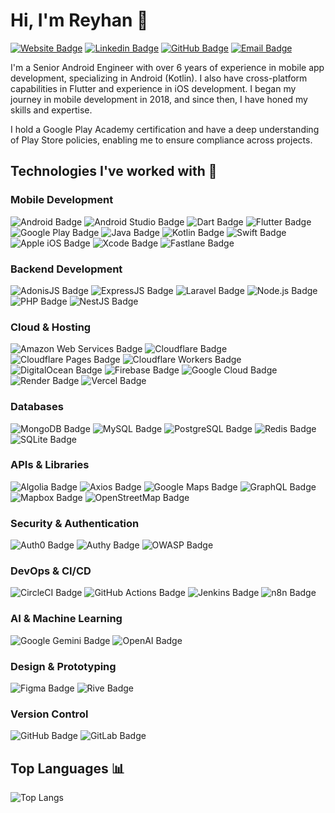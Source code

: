# Hi, I'm Reyhan 👋

[![Website Badge](https://img.shields.io/badge/-abizareyhan.com-000000?style=flat&labelColor=000000&logo=Google-Chrome&logoColor=white&link=https://abizareyhan.com)](https://abizareyhan.com)
[![Linkedin Badge](https://img.shields.io/badge/-ReyhanAbizar-blue?style=flat&logo=Linkedin&logoColor=white&link=https://linkedin.com/in/abizareyhan)](https://linkedin.com/in/abizareyhan)
[![GitHub Badge](https://img.shields.io/badge/-abizareyhan-181717?style=flat&logo=github&logoColor=white&link=https://github.com/abizareyhan)](https://github.com/abizareyhan)
[![Email Badge](https://img.shields.io/badge/-me@abizareyhan.com-c14438?style=flat&logo=Gmail&logoColor=white&link=mailto:me@abizareyhan.com)](mailto:me@abizareyhan.com)

I'm a Senior Android Engineer with over 6 years of experience in mobile app development, specializing in Android (Kotlin). I also have cross-platform capabilities in Flutter and experience in iOS development. I began my journey in mobile development in 2018, and since then, I have honed my skills and expertise.

I hold a Google Play Academy certification and have a deep understanding of Play Store policies, enabling me to ensure compliance across projects.
## Technologies I've worked with 🔧

### Mobile Development
![Android Badge](https://img.shields.io/badge/Android-3DDC84?logo=android&logoColor=white&style=flat)
![Android Studio Badge](https://img.shields.io/badge/Android%20Studio-3DDC84?logo=androidstudio&logoColor=fff&style=flat)
![Dart Badge](https://img.shields.io/badge/Dart-0175C2?logo=dart&logoColor=white&style=flat)
![Flutter Badge](https://img.shields.io/badge/Flutter-02569B?logo=flutter&logoColor=white&style=flat)
![Google Play Badge](https://img.shields.io/badge/Google%20Play-414141?logo=google-play&logoColor=white&style=flat)
![Java Badge](https://img.shields.io/badge/Java-007396?logo=java&logoColor=white&style=flat)
![Kotlin Badge](https://img.shields.io/badge/Kotlin-0095D5?logo=kotlin&logoColor=white&style=flat)
![Swift Badge](https://img.shields.io/badge/Swift-FA7343?logo=swift&logoColor=white&style=flat)
![Apple iOS Badge](https://img.shields.io/badge/iOS-000000?logo=apple&logoColor=white&style=flat)
![Xcode Badge](https://img.shields.io/badge/Xcode-147EFB?logo=xcode&logoColor=fff&style=flat)
![Fastlane Badge](https://img.shields.io/badge/Fastlane-00F200?logo=fastlane&logoColor=000&style=flat)

### Backend Development
![AdonisJS Badge](https://img.shields.io/badge/AdonisJS-5A45FF?logo=adonisjs&logoColor=white&style=flat)
![ExpressJS Badge](https://img.shields.io/badge/Express.js-000000?logo=express&logoColor=white&style=flat)
![Laravel Badge](https://img.shields.io/badge/Laravel-FF2D20?logo=laravel&logoColor=white&style=flat)
![Node.js Badge](https://img.shields.io/badge/Node.js-43853D?logo=node.js&logoColor=white&style=flat)
![PHP Badge](https://img.shields.io/badge/PHP-777BB4?logo=php&logoColor=white&style=flat)
![NestJS Badge](https://img.shields.io/badge/NestJS-E0234E?logo=nestjs&logoColor=white&style=flat)

### Cloud & Hosting
![Amazon Web Services Badge](https://img.shields.io/badge/Amazon%20Web%20Services-232F3E?logo=amazonwebservices&logoColor=fff&style=flat)
![Cloudflare Badge](https://img.shields.io/badge/Cloudflare-F38020?logo=cloudflare&logoColor=white&style=flat)
![Cloudflare Pages Badge](https://img.shields.io/badge/Cloudflare%20Pages-F38020?logo=cloudflare&logoColor=white&style=flat)
![Cloudflare Workers Badge](https://img.shields.io/badge/Cloudflare%20Workers-F38020?logo=cloudflare&logoColor=white&style=flat)
![DigitalOcean Badge](https://img.shields.io/badge/DigitalOcean-0080FF?logo=digitalocean&logoColor=fff&style=flat)
![Firebase Badge](https://img.shields.io/badge/Firebase-FFCA28?logo=firebase&logoColor=black&style=flat)
![Google Cloud Badge](https://img.shields.io/badge/Google%20Cloud-4285F4?logo=googlecloud&logoColor=fff&style=flat)
![Render Badge](https://img.shields.io/badge/Render-000?logo=render&logoColor=fff&style=flat)
![Vercel Badge](https://img.shields.io/badge/Vercel-000000?logo=vercel&logoColor=white&style=flat)

### Databases
![MongoDB Badge](https://img.shields.io/badge/MongoDB-47A248?logo=mongodb&logoColor=white&style=flat)
![MySQL Badge](https://img.shields.io/badge/MySQL-4479A1?logo=mysql&logoColor=white&style=flat)
![PostgreSQL Badge](https://img.shields.io/badge/PostgreSQL-4169E1?logo=postgresql&logoColor=white&style=flat)
![Redis Badge](https://img.shields.io/badge/Redis-DC382D?logo=redis&logoColor=white&style=flat)
![SQLite Badge](https://img.shields.io/badge/SQLite-003B57?logo=sqlite&logoColor=white&style=flat)

### APIs & Libraries
![Algolia Badge](https://img.shields.io/badge/Algolia-5468FF?logo=algolia&logoColor=white&style=flat)
![Axios Badge](https://img.shields.io/badge/Axios-5A29E4?logo=axios&logoColor=white&style=flat)
![Google Maps Badge](https://img.shields.io/badge/Google%20Maps-4285F4?logo=google-maps&logoColor=white&style=flat)
![GraphQL Badge](https://img.shields.io/badge/GraphQL-E10098?logo=graphql&logoColor=white&style=flat)
![Mapbox Badge](https://img.shields.io/badge/Mapbox-000000?logo=mapbox&logoColor=white&style=flat)
![OpenStreetMap Badge](https://img.shields.io/badge/OpenStreetMap-7EBC6F?logo=openstreetmap&logoColor=white&style=flat)

### Security & Authentication
![Auth0 Badge](https://img.shields.io/badge/Auth0-EB5424?logo=auth0&logoColor=white&style=flat)
![Authy Badge](https://img.shields.io/badge/Authy-EC1C24?logo=authy&logoColor=white&style=flat)
![OWASP Badge](https://img.shields.io/badge/OWASP-000?logo=owasp&logoColor=fff&style=flat)

### DevOps & CI/CD
![CircleCI Badge](https://img.shields.io/badge/CircleCI-343434?logo=circleci&logoColor=fff&style=flat)
![GitHub Actions Badge](https://img.shields.io/badge/GitHub%20Actions-2088FF?logo=githubactions&logoColor=fff&style=flat)
![Jenkins Badge](https://img.shields.io/badge/Jenkins-D24939?logo=jenkins&logoColor=fff&style=flat)
![n8n Badge](https://img.shields.io/badge/n8n-407A7A?logo=n8n&logoColor=white&style=flat)

### AI & Machine Learning
![Google Gemini Badge](https://img.shields.io/badge/Google%20Gemini-4285F4?logo=google&logoColor=white&style=flat)
![OpenAI Badge](https://img.shields.io/badge/OpenAI-412991?logo=openai&logoColor=fff&style=flat)

### Design & Prototyping
![Figma Badge](https://img.shields.io/badge/Figma-F24E1E?logo=figma&logoColor=white&style=flat)
![Rive Badge](https://img.shields.io/badge/Rive-1D1D1D?logo=rive&logoColor=fff&style=flat)

### Version Control
![GitHub Badge](https://img.shields.io/badge/GitHub-181717?logo=github&logoColor=white&style=flat)
![GitLab Badge](https://img.shields.io/badge/GitLab-FC6D26?logo=gitlab&logoColor=white&style=flat)

## Top Languages 📊

![Top Langs](https://github-readme-stats-indol-nine-78.vercel.app/api/top-langs/?username=abizareyhan&theme=radical&langs_count=100&exclude_repo=abizareyhandotcom-old,blog-abizareyhan,yakado-admin&hide=css,handlebars,cmake,ruby,xslt,scss&size_weight=0.5&count_weight=0.5&layout=compact)
